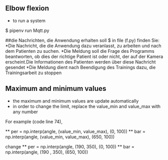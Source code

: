 ## Elbow flexion


* to run a system

$ pipenv run Mqtt.py

##die Nachrichten, die Anwendung erhalten soll
$ in file (f.py) finden Sie:
*Die Nachricht, die die Anwendung dazu veranlasst, zu arbeiten und nach dem Patienten zu suchen.
*Die Meldung soll die Frage des Programms beantworten, ob dies der richtige Patient ist oder nicht, der auf der Kamera erscheint.Die Informationen des Patienten werden über diese Nachricht gesendet
*Die Meldung dient nach Beendigung des Trainings dazu, die Trainingsarbeit zu stoppen
## Maximum and minimum values

* the maximum and minimum values are update automatically 
* in order to change the limit, replace the value_min and value_max with any number


For example (code line 74),

** per = np.interp(angle, (value_min, value_max), (0, 100))
** bar = np.interp(angle, (value_min, value_max), (650, 100))

change
** per = np.interp(angle, (190, 350), (0, 100))
** bar = np.interp(angle, (190 , 350), (650, 100))
